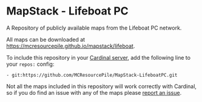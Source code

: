 # MapStack - Lifeboat PC

A Repository of publicly available maps from the Lifeboat PC network.

All maps can be downloaded at https://mcresourcepile.github.io/mapstack/lifeboat.

To include this repository in your [Cardinal server](https://github.com/twizmwazin/CardinalPGM), add the following line to your `repos:` config:

`- git:https://github.com/MCResourcePile/MapStack-LifeboatPC.git`

Not all the maps included in this repository will work correctly with Cardinal, so if you do find an issue with any of the maps please [report an issue](https://github.com/MCResourcePile/MapStack-LifeboatPC/issues/new). 
